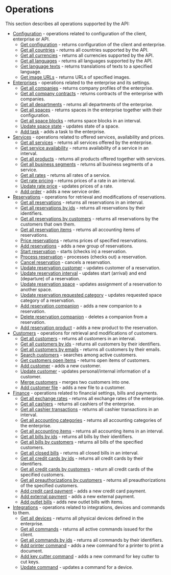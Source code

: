 # Operations

This section describes all operations supported by the API:

* [Configuration](configuration.md) - operations related to configuration of the client, enterprise or API.
  * [Get configuration](configuration.md#get-configuration) - returns configuration of the client and enterprise.
  * [Get all countries](configuration.md#get-all-countries) - returns all countries supported by the API.
  * [Get all currencies](configuration.md#get-all-currencies) - returns all currencies supported by the API.
  * [Get all languages](configuration.md#get-all-languages) - returns all languages supported by the API.
  * [Get language texts](configuration.md#get-language-texts) - returns translations of texts to a specified language.
  * [Get image URLs](configuration.md#get-image-urls) - returns URLs of specified images.
* [Enterprises](enterprises.md) - operations related to the enterprise and its settings.
  * [Get all companies](enterprises.md#get-all-companies) - returns company profiles of the enterprise.
  * [Get all company contracts](enterprises.md#get-all-company-contracts) - returns contracts of the enterprise with companies.
  * [Get all departments](enterprises.md#get-all-departments) - returns all departments of the enterprise.
  * [Get all spaces](enterprises.md#get-all-spaces) - returns spaces in the enterprise together with their configuration.
  * [Get all space blocks](enterprises.md#get-all-space-blocks) - returns space blocks in an interval.
  * [Update space state](enterprises.md#update-space-state) - updates state of a space.
  * [Add task](enterprises.md#add-task) - adds a task to the enterprise.
* [Services](services.md) - operations related to offered services, availability and prices.
  * [Get all services](services.md#get-all-services) - returns all services offered by the enterprise.
  * [Get service availability](services.md#get-service-availability) - returns availability of a service in an interval.
  * [Get all products](services.md#get-all-products) - returns all products offered together with services.
  * [Get all business segments](services.md#get-all-business-segments) - returns all business segments of a service.
  * [Get all rates](services.md#get-all-rates) - returns all rates of a service.
  * [Get rate pricing](services.md#get-rate-pricing) - returns prices of a rate in an interval.
  * [Update rate price](services.md#update-rate-price) - updates prices of a rate.
  * [Add order](services.md#add-order) - adds a new service order.
* [Reservations](reservations.md) - operations for retrieval and modifications of reservations.
  * [Get all reservations](reservations.md#get-all-reservations) - returns all reservations in an interval.
  * [Get all reservations by ids](reservations.md#get-all-reservations-by-ids) - returns all reservations by their identifiers.
  * [Get all reservations by customers](reservations.md#get-all-reservations-by-customers) - returns all reservations by the customers that own them.
  * [Get all reservation items](reservations.md#get-all-reservation-items) - returns all accounting items of reservations. 
  * [Price reservations](reservations.md#price-reservations) - returns prices of specified reservations.
  * [Add reservations](reservations.md#add-reservations) - adds a new group of reservations.
  * [Start reservation](reservations.md#start-reservation) - starts \(checks in\) a reservation.
  * [Process reservation](reservations.md#process-reservation) - processes \(checks out\) a reservation.
  * [Cancel reservation](reservations.md#cancel-reservation) - cancels a reservation.
  * [Update reservation customer](reservations.md#update-reservation-customer) - updates customer of a reservation.
  * [Update reservation interval](reservations.md#update-reservation-interval) - updates start \(arrival\) and end \(departure\) of a reservation.
  * [Update reservation space](reservations.md#update-reservation-space) - updates assignment of a reservation to another space.
  * [Update reservation requested category](reservations.md#update-reservation-requested-category) - updates requested space category of a reservation.
  * [Add reservation companion](reservations.md#add-reservation-companion) - adds a new companion to a reservation.
  * [Delete reservation companion](reservations.md#delete-reservation-companion) - deletes a companion from a reservation.
  * [Add reservation product](reservations.md#add-reservation-product) - adds a new product to the reservation.
* [Customers](customers.md) - operations for retrieval and modifications of customers.
  * [Get all customers](customers.md#get-all-customers) - returns all customers in an interval.
  * [Get all customers by ids](customers.md#get-all-customers-by-ids) - returns all customers by their identifiers.
  * [Get all customers by emails](customers.md#get-all-customers-by-emails) - returns all customers by their emails.
  * [Search customers](customers.md#search-customers) - searches among active customers.
  * [Get customers open items](customers.md#get-customers-open-items) - returns open items of customers.
  * [Add customer](customers.md#add-customer) - adds a new customer.
  * [Update customer](customers.md#update-customer) - updates personal/internal information of a customer.
  * [Merge customers](customers.md#merge-customers) - merges two customers into one.
  * [Add customer file](customers.md#add-customer-file) - adds a new file to a customer.
* [Finance](finance.md) - operations related to financial settings, bills and payments.
  * [Get all exchange rates](finance.md#get-all-exchange-rates) - returns all exchange rates of the enterprise.
  * [Get all cashiers](finance.md#get-all-cashiers) - returns all cashiers of the enterprise.
  * [Get all cashier transactions](finance.md#get-all-cashier-transactions) - returns all cashier transactions in an interval.
  * [Get all accounting categories](finance.md#get-all-accounting-categories) - returns all accounting categories of the enterprise.
  * [Get all accounting items](finance.md#get-all-accounting-items) - returns all accounting items in an interval.
  * [Get all bills by ids](finance.md#get-all-bills-by-ids) - returns all bills by their identifiers.
  * [Get all bills by customers](finance.md#get-all-bills-by-customers) - returns all bills of the specified customers.
  * [Get all closed bills](finance.md#get-all-closed-bills) - returns all closed bills in an interval.
  * [Get all credit cards by ids](finance.md#get-all-credit-cards-by-ids) - returns all credit cards by their identifiers.
  * [Get all credit cards by customers](finance.md#get-all-credit-cards-by-customers) - return all credit cards of the specified customers.
  * [Get all preauthorizations by customers](finance.md#get-all-preauthorizations-by-customers) - returns all preauthorizations of the specified customers.
  * [Add credit card payment](finance.md#add-credit-card-payment) - adds a new credit card payment.
  * [Add external payment](finance.md#add-external-payment) - adds a new external payment.
  * [Add outlet bills](finance.md#add-outlet-bills) - adds new outlet bills with items.
* [Integrations](integrations.md) - operations related to integrations, devices and commands to them.
  * [Get all devices](integrations.md#get-all-devices) - returns all physical devices defined in the enterprise.
  * [Get all commands](integrations.md#get-all-commands) - returns all active commands issued for the client.
  * [Get all commands by ids](integrations.md#get-all-commands-by-ids) - returns all commands by their identifiers.
  * [Add printer command](integrations.md#add-printer-command) - adds a new command for a printer to print a document.
  * [Add key cutter command](integrations.md#add-key-cutter-command) - adds a new command for key cutter to cut keys.
  * [Update command](integrations.md#update-command) - updates a command for a device.

